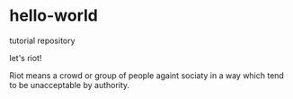 # hello-world
tutorial repository

let's riot!

Riot means a crowd or group of people againt sociaty in a way which tend to be unacceptable by authority.
